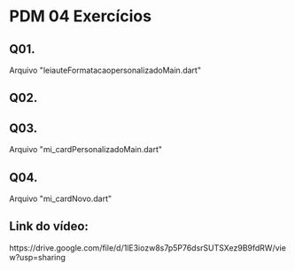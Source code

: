 <h1>PDM 04 Exercícios</h1>

## Q01.
<p>Arquivo "leiauteFormatacaopersonalizadoMain.dart"</p>

## Q02.
<p></p>

## Q03.
<p>Arquivo "mi_cardPersonalizadoMain.dart"</p>

## Q04.
<p>Arquivo "mi_cardNovo.dart"</p>

## Link do vídeo:
<p>https://drive.google.com/file/d/1lE3iozw8s7p5P76dsrSUTSXez9B9fdRW/view?usp=sharing</p>
